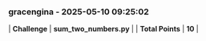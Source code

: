 ### gracengina - 2025-05-10 09:25:02
| **Challenge** | **sum_two_numbers.py** |
| **Total Points** | **10** |

